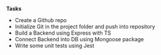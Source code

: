 **Tasks**
- Create a Github repo
- Initialize Git in the project folder and push into repository
- Build a Backend using Express with TS
- Connect Backend into DB using Mongoose package
- Write some unit tests using Jest